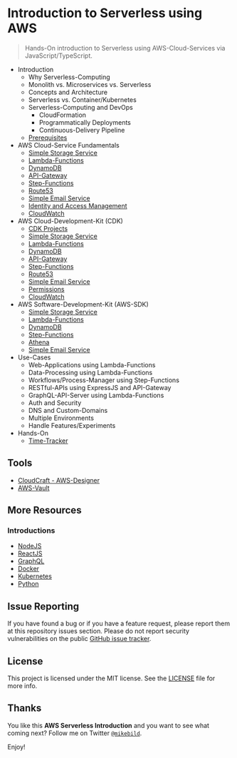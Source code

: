 # Introduction to Serverless using AWS

> Hands-On introduction to Serverless using AWS-Cloud-Services via JavaScript/TypeScript.

* Introduction
  * Why Serverless-Computing
  * Monolith vs. Microservices vs. Serverless
  * Concepts and Architecture
  * Serverless vs. Container/Kubernetes
  * Serverless-Computing and DevOps
    * CloudFormation
    * Programmatically Deployments
    * Continuous-Delivery Pipeline
  * [Prerequisites](prerequisites.md)
* AWS Cloud-Service Fundamentals
  * [Simple Storage Service](s3.md)
  * [Lambda-Functions](lambda-functions.md)
  * [DynamoDB](dynamo-db.md)
  * [API-Gateway](api-gateway.md)
  * [Step-Functions](step-functions.md)
  * [Route53](route53.md)
  * [Simple Email Service](ses.md)
  * [Identity and Access Management](iam.md)
  * [CloudWatch](cloudwatch.md)
* AWS Cloud-Development-Kit (CDK)
  * [CDK Projects](cdk/cdk-projects.md)
  * [Simple Storage Service](cdk/s3.md)
  * [Lambda-Functions](cdk/lambda-functions.md)
  * [DynamoDB](cdk/dynamo-db.md)
  * [API-Gateway](cdk/api-gateway.md)
  * [Step-Functions](cdk/step-functions.md)
  * [Route53](cdk/route53.md)
  * [Simple Email Service](cdk/ses.md)
  * [Permissions](cdk/permissions.md)
  * [CloudWatch](cdk/cloudwatch.md)
* AWS Software-Development-Kit (AWS-SDK)
  * [Simple Storage Service](sdk/s3.md)
  * [Lambda-Functions](sdk/lambda-functions.md)
  * [DynamoDB](sdk/dynamo-db.md)
  * [Step-Functions](sdk/step-functions.md)
  * [Athena](sdk/athena.md)
  * [Simple Email Service](sdk/ses.md)
* Use-Cases
  * Web-Applications using Lambda-Functions
  * Data-Processing using Lambda-Functions
  * Workflows/Process-Manager using Step-Functions
  * RESTful-APIs using ExpressJS and API-Gateway
  * GraphQL-API-Server using Lambda-Functions
  * Auth and Security
  * DNS and Custom-Domains
  * Multiple Environments
  * Handle Features/Experiments
* Hands-On
  * [Time-Tracker](./examples/time-tracker/README.md)

## Tools

* [CloudCraft - AWS-Designer](https://cloudcraft.co)
* [AWS-Vault](https://github.com/99designs/aws-vault)

## More Resources

### Introductions

* [NodeJS](https://github.com/mikebild/introduction-nodejs)
* [ReactJS](https://github.com/mikebild/introduction-react)
* [GraphQL](https://github.com/mikebild/introduction-graphql)
* [Docker](https://github.com/mikebild/introduction-docker)
* [Kubernetes](https://github.com/mikebild/introduction-kubernetes)
* [Python](https://github.com/mikebild/introduction-python)

## Issue Reporting

If you have found a bug or if you have a feature request, please report them at
this repository issues section. Please do not report security vulnerabilities on
the public [GitHub issue tracker](https://github.com/mikebild/introduction-aws/issues).

## License

This project is licensed under the MIT license. See the [LICENSE](LICENSE) file
for more info.

## Thanks

You like this **AWS Serverless Introduction** and you want to see what coming next?
Follow me on Twitter [`@mikebild`](https://twitter.com/mikebild).

Enjoy!